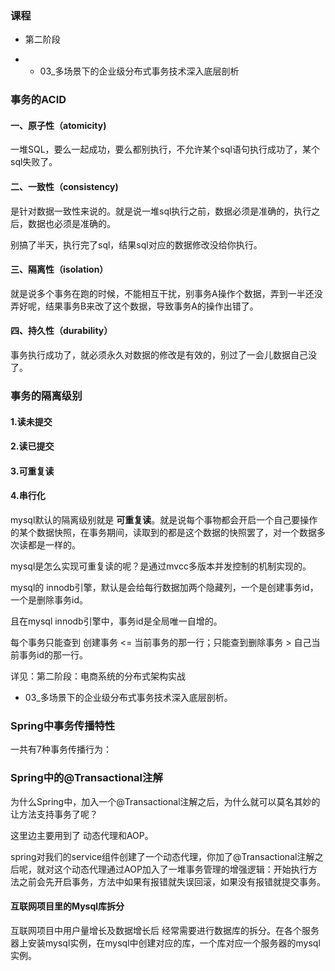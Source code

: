 ### 课程

- 第二阶段

- - 03_多场景下的企业级分布式事务技术深入底层剖析

### 事务的ACID

#### 一、原子性（atomicity)

一堆SQL，要么一起成功，要么都别执行，不允许某个sql语句执行成功了，某个sql失败了。

#### 二、一致性（consistency)

是针对数据一致性来说的。就是说一堆sql执行之前，数据必须是准确的，执行之后，数据也必须是准确的。

别搞了半天，执行完了sql，结果sql对应的数据修改没给你执行。

#### 三、隔离性（isolation）

就是说多个事务在跑的时候，不能相互干扰，别事务A操作个数据，弄到一半还没弄好呢，结果事务B来改了这个数据，导致事务A的操作出错了。

#### 四、持久性（durability）

事务执行成功了，就必须永久对数据的修改是有效的，别过了一会儿数据自己没了。

### 事务的隔离级别

#### 1.读未提交

#### 2.读已提交

#### 3.可重复读

#### 4.串行化

mysql默认的隔离级别就是 **可重复读**。就是说每个事物都会开启一个自己要操作的某个数据快照，在事务期间，读取到的都是这个数据的快照罢了，对一个数据多次读都是一样的。

mysql是怎么实现可重复读的呢？是通过mvcc多版本并发控制的机制实现的。

mysql的 innodb引擎，默认是会给每行数据加两个隐藏列，一个是创建事务id，一个是删除事务id。

且在mysql innodb引擎中，事务id是全局唯一自增的。

每个事务只能查到 创建事务 <= 当前事务的那一行；只能查到删除事务 > 自己当前事务id的那一行。

详见：第二阶段：电商系统的分布式架构实战

- 03_多场景下的企业级分布式事务技术深入底层剖析。

### Spring中事务传播特性

一共有7种事务传播行为：

### Spring中的@Transactional注解

为什么Spring中，加入一个@Transactional注解之后，为什么就可以莫名其妙的让方法支持事务了呢？

这里边主要用到了 动态代理和AOP。

spring对我们的service组件创建了一个动态代理，你加了@Transactional注解之后呢，就对这个动态代理通过AOP加入了一堆事务管理的增强逻辑：开始执行方法之前会先开启事务，方法中如果有报错就失误回滚，如果没有报错就提交事务。

#### 互联网项目里的Mysql库拆分

互联网项目中用户量增长及数据增长后 经常需要进行数据库的拆分。在各个服务器上安装mysql实例，在mysql中创建对应的库，一个库对应一个服务器的mysql实例。

